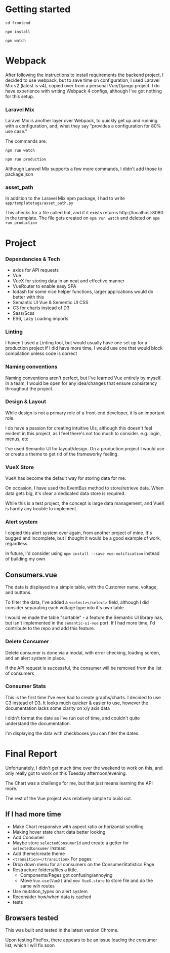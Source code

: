 # Getting started

`cd frontend`

`npm install`

`npm watch`

# Webpack
After following the instructions to install requirements the backend project,
I decided to use webpack, but to save time on configuration, I used Laravel Mix v2 (latest is v4), copied over from a personal Vue/Django project. I do have experience with writing Webpack 4 configs, although I've got nothing for this setup.

### Laravel Mix

Laravel Mix is another layer over Webpack, to quickly get up and running with a configuration, and, what they say
"provides a configuration for 80% use case."

The commands are:

`npm run watch`

`npm run production`

Although Laravel Mix supports a few more commands, I didn't add those to package.json

### asset_path
In addition to the Laravel Mix npm package, I had to write `app/templatetags/asset_path.py`

This checks for a file called hot, and if it exists returns http://localhost:8080 in the template. 
The file gets created on `npm run watch` and deleted on `npm run production`


# Project

### Dependancies & Tech
- axios for API requests
- Vue
- VueX for storing data in an neat and effective manner 
- VueRouter to enable easy SPA
- lodash for some nice helper functions, larger applications would do better with this
- Semantic UI Vue & Sementic UI CSS
- C3 for charts instead of D3
- Sass/Scss
- ES6, Lazy Loading imports


### Linting
I haven't used a Linting tool, but would usually have one set up for a production project
If I did have more time, I would use one that would block compilation unless code is correct


### Naming conventions
Naming conventions aren't perfect, but I've learned Vue entirely by myself.
In a team, I would be open for any idea/changes that ensure consistency throughout the project.


### Design & Layout
While design is not a primary role of a front-end developer, it is an important role.

I do have a passion for creating intuitive UIs, although this doesn't feel evident in this project,
as I feel there's not too much to consider. e.g. login, menus, etc

I've used Semantic UI for layout/design. On a production project I would use or create a theme 
to get rid of the frameworky feeling.


### VueX Store
VueX has become the default way for storing data for me.

On occasion, I have used the EventBus method to store/retrieve data. When data gets big,
it's clear a dedicated data store is required.

While this is a test project, the concept is large data management, and VueX is hardly any trouble to implement.


### Alert system
I copied this alert system over again, from another project of mine. It's bugged and incomplete, but I thought it would be a good example of work, regardless.

In future, I'd consider using `npm install --save vue-notification` instead of building my own


## Consumers.vue
The data is displayed in a simple table, with the Customer name, voltage, and buttons.

To filter the data, I've added a `<select></select>` field, although I did consider separating each voltage type
into it's own table. 

I would've made the table "sortable" - a feature the Semantic UI library has, but isn't implemented in the `semantic-ui-vue` port.
If I had more time, I'd contribute to the repo and add this feature.	


### Delete Consumer
Delete consumer is done via a modal, with error checking, loading screen, and an alert system in place.

If the API request is successful, the consumer will be removed from the list of consumers



### Consumer Stats
This is the first time I've ever had to create graphs/charts. I decided to use C3 instead of D3.
It looks much quicker & easier to use, however the documentation lacks some clarity on x/y axis data

I didn't format the date as I've run out of time, and couldn't quite understand the documentation.

I'm displaying the data with checkboxes you can filter the dates.


# Final Report
Unfortunately, I didn't get much time over the weekend to work on this,
and only really got to work on this Tuesday afternoon/evening.

The Chart was a challenge for me, but that just means learning the API more.


The rest of the Vue project was relatively simple to build out.

## If I had more time
- Make Chart responsive with aspect ratio or horizontal scrolling
- Making hover state chart data better looking
- Add Consumer
- Maybe store `selectedConsumerId` and create a getter for `selectedConsumer` instead
- Add theme/create theme
- `<transition></transition>` For pages
- Drop down menu for all consumers on the ConsumerStatistics Page
- Restructure folders/files a little. 
  - Components/Pages got confusing/annoying
  - Move `Vue.use(VueX)` and `new VueX.store` to store file and do the same wih routes
- Use mutation_types on alert system
- Reconsider how/when data is cached
- tests


## Browsers tested
This was built and tested in the latest version Chrome.

Upon testing FireFox, there appears to be an issue loading the consumer list, which I will fix soon



